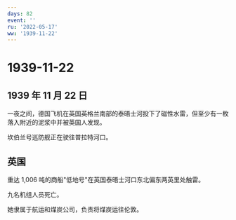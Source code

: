 ```yaml
---
days: 82
event: ''
ru: '2022-05-17'
ww: '1939-11-22'
---
```


# 1939-11-22

## 1939 年 11 月 22 日

一夜之间，德国飞机在英国英格兰南部的泰晤士河投下了磁性水雷，但至少有一枚落入附近的泥浆中并被英国人发现。

坎伯兰号巡防舰正在驶往普拉特河口。

## 英国

重达 1,006 吨的商船"低地号"在英国泰晤士河口东北偏东两英里处触雷。

九名机组人员死亡。

她隶属于航运和煤炭公司，负责将煤炭运往伦敦。